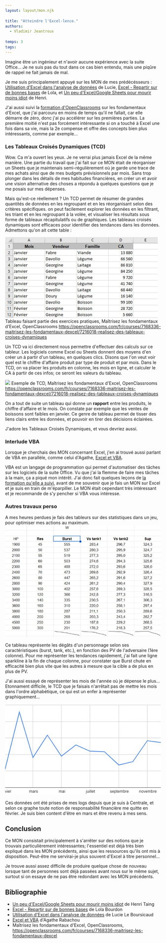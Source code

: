 ```yaml
---
layout: layout/mon.njk

title: "Atteindre l'Excel-lence."
authors:
  - Vladimir Jeantroux

temps: 3
tags:
---
```


Imagine être un ingénieur et n'avoir aucune expérience avec la suite Office... 
Je ne suis pas du tout dans ce cas bien entendu, mais une piqûre de rappel ne fait jamais de mal. 

Je me suis principalement appuyé sur les MON de mes prédécésseurs : [Utilisation d'Excel dans l'analyse de données](https://francoisbrucker.github.io/do-it/promos/2023-2024/Lucie-Le-Boursicaud/mon/temps-1.2/) de Lucie, [Excel - Repartir sur de bonnes bases](https://francoisbrucker.github.io/do-it/promos/2023-2024/Lola-Bourdon/mon/temps-1.2/) de Lola, et [Un peu d'Excel/Google Sheets pour mourir moins idiot](https://francoisbrucker.github.io/do-it/promos/2023-2024/TAING-Henri/mon/temps-2.1/) de Henri.

J'ai aussi suivi la [formation d'OpenClassrooms](https://openclassrooms.com/fr/courses/7168336-maitrisez-les-fondamentaux-dexcel) sur les fondamentaux d'Excel, que j'ai parcouru en moins de temps qu'il ne fallait, car elle démarre de zéro, donc j'ai pu accélérer sur les premières parties. La première moitié n'est pas forcément intéressante si on a touché à Excel une fois dans sa vie, mais la 2e compense et offre des concepts bien plus intéressants, comme par exemple... 

### Les Tableaux Croisés Dynamiques (TCD)

Wow. Ca m'a ouvert les yeux. Je ne verrai plus jamais Excel de la même manière. 
Une partie du travail que j'ai fait sur ce MON était de réorganiser un Sheets que je maintenais semi-régulièrement où je garde une trace de mes achats ainsi que de mes budgets prévisionnels par mois. Sans trop plonger dans les détails de mes habitudes financières, en créer un et avoir une vision alternative des choses a répondu à quelques questions que je me posais sur mes dépenses. 

Mais qu'est-ce réellement ? Un TCD permet de résumer de grandes quantités de données en les regroupant et en les réorganisant selon des critères spécifiques. on peut facilement explorer les données en les filtrant, les triant et en les regroupant à la volée, et visualiser les résultats sous forme de tableaux récapitulatifs ou de graphiques. Les tableaux croisés dynamiques sont efficaces pour identifier des tendances dans les données. Admettons qu'on ait cette table : 

![](tableau_exemple.jpg)
Tableau faisant partie des exercices pratiques, Maîtrisez les fondamentaux d'Excel, OpenClassrooms https://openclassrooms.com/fr/courses/7168336-maitrisez-les-fondamentaux-dexcel/7216018-realisez-des-tableaux-croises-dynamiques 

Un TCD va ici directement nous permettre d'effectuer des calculs sur ce tableur. Les logiciels comme Excel ou Sheets donnent des moyens d'en créer un à partir d'un tableau, en quelques clics. Disons que l'on veut voir quel est le chiffre d'affaire produit par type de produit et par mois. Dans le TCD, on va placer les produits en colonne, les mois en ligne, et calculer le CA à partir de ces infos; ce seront les valeurs du tableau. 

![](tdc1.JPG)
Exemple de TCD, Maîtrisez les fondamentaux d'Excel, OpenClassrooms https://openclassrooms.com/fr/courses/7168336-maitrisez-les-fondamentaux-dexcel/7216018-realisez-des-tableaux-croises-dynamiques 

On a tout de suite un tableau qui donne un **rapport** entre les produits, le chiffre d'affaire et le mois. On constate par exemple que les ventes de boissons sont faibles en janvier. Ce genre de tableau permet de tisser des liens clairs entre les données, et pouvoir en tirer des décisions éclairées. 

J'adore les Tableaux Croisés Dynamiques, et vous devriez aussi. 

### Interlude VBA 

Lorsque je cherchais des MON concernant Excel, j'en ai trouvé aussi parlant de VBA en parallèle, comme celui d'Agathe, [Excel et VBA](https://francoisbrucker.github.io/do-it/promos/2023-2024/Agathe-Rabachou/mon/temps-2.1/).

VBA est un langage de programmation qui permet d'automatiser des tâches sur les logiciels de la suite Office. Vu que j'ai la flemme de faire mes tâches à la main, ça a piqué mon intérêt. J'ai donc fait quelques leçons de [la formation qu'elle a suivi](https://www.excel-pratique.com/fr/vba), avant de me souvenir que je fais un MON sur Excel et je suis en train de m'éparpiller. Le MON était cependant très intéressant et je recommande de s'y pencher si VBA vous intéresse.

### Autres travaux perso 

A mes heures perdues je fais des tableurs sur des statistiques dans un jeu, pour optimiser mes actions au maximum. 
![](degats1.jpg)

Ce tableau représente les dégâts d'un personnage selon ses caractéristiques (burst, tank, etc.), en fonction des PV de l'adversaire (1ère colonne). Pour me représenter les tendances rapidement, j'ai fait une ligne sparkline à la fin de chaque colonne, pour constater que Burst chute en efficacité bien plus vite que les autres à mesure que la cible a de plus en plus de PV. 

J'ai aussi essayé de représenter les mois de l'année où je dépense le plus... Etonnament difficile, le TCD que je faisais n'arrêtait pas de mettre les mois dans l'ordre alphabétique, ce qui est un enfer à représenter graphiquement...

![](depenses1.jpg)

Ces données ont été prises de mes logs depuis que je suis à Centrale, et selon ce graphe toute notion de responsabilité financière me quitte en février. Je suis bien content d'être en mars et être revenu à mes sens.

## Conclusion 

Ce MON consistait principalement à s'arrêter sur des notions que je trouvais particulièrement intéressantes; l'essentiel est déjà très bien expliqué dans les MON précédents, ainsi que les ressources qu'ils ont mis à disposition. Peut-être me servirai-je plus souvent d'Excel à titre personnel...

Je trouve aussi assez difficile de produire quelque chose de nouveau lorsque tant de personnes sont déjà passées avant nous sur le même sujet, surtout si on essaye de ne pas être redondant avec les MON précédents. 

## Bibliographie 

- [Un peu d'Excel/Google Sheets pour mourir moins idiot](https://francoisbrucker.github.io/do-it/promos/2023-2024/TAING-Henri/mon/temps-2.1/) de Henri Taing
- [Excel - Repartir sur de bonnes bases](https://francoisbrucker.github.io/do-it/promos/2023-2024/Lola-Bourdon/mon/temps-1.2/) de Lola Bourdon
- [Utilisation d'Excel dans l'analyse de données](https://francoisbrucker.github.io/do-it/promos/2023-2024/Lucie-Le-Boursicaud/mon/temps-1.2/) de Lucie Le Boursicaud
- [Excel et VBA](https://francoisbrucker.github.io/do-it/promos/2023-2024/Agathe-Rabachou/mon/temps-2.1/) d'Agathe Rabachou
- Maîtrisez les fondamentaux d'Excel, OpenClassrooms, https://openclassrooms.com/fr/courses/7168336-maitrisez-les-fondamentaux-dexcel 